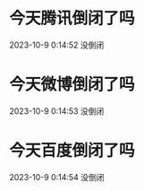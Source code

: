 # 今天腾讯倒闭了吗

2023-10-9 0:14:52 没倒闭

# 今天微博倒闭了吗

2023-10-9 0:14:53 没倒闭

# 今天百度倒闭了吗

2023-10-9 0:14:54 没倒闭

